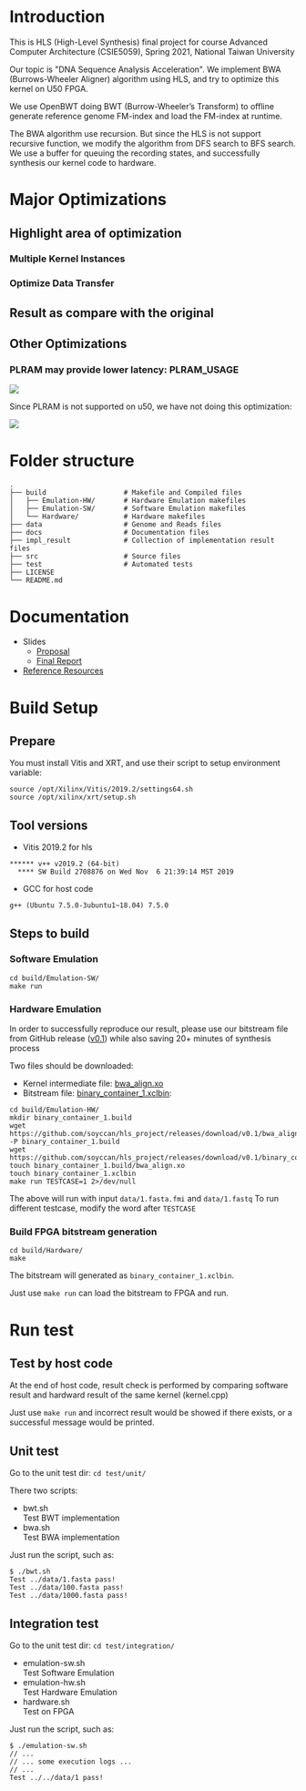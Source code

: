 # Introduction

This is HLS (High-Level Synthesis) final project for course Advanced Computer Architecture (CSIE5059), Spring 2021, National Taiwan University

Our topic is "DNA Sequence Analysis Acceleration".
We implement BWA (Burrows-Wheeler Aligner) algorithm using HLS, and try to optimize this kernel on U50 FPGA.

We use OpenBWT doing BWT (Burrow-Wheeler’s Transform) to offline generate reference genome FM-index and load the FM-index at runtime.

The BWA algorithm use recursion. But since the HLS is not support recursive function, we modify the algorithm from DFS search to BFS search. We use a buffer for queuing the recording states, and successfully synthesis our kernel code to hardware.

# Major Optimizations

## Highlight area of optimization

### Multiple Kernel Instances

### Optimize Data Transfer

## Result as compare with the original

## Other Optimizations

### PLRAM may provide lower latency: PLRAM_USAGE

![](https://i.imgur.com/Qvro2Yi.png)

Since PLRAM is not supported on u50, we have not doing this optimization:

![](https://i.imgur.com/JlrWxVm.png)

# Folder structure

```
.
├── build                   # Makefile and Compiled files
│   ├── Emulation-HW/       # Hardware Emulation makefiles
│   ├── Emulation-SW/       # Software Emulation makefiles
│   └── Hardware/           # Hardware makefiles
├── data                    # Genome and Reads files
├── docs                    # Documentation files
├── impl_result             # Collection of implementation result files
├── src                     # Source files
├── test                    # Automated tests
├── LICENSE
└── README.md
```

# Documentation

- Slides
  - [Proposal](https://docs.google.com/presentation/d/1PVWVsknsaioNPbYWh62bN30pQL_089gKeKPHn81Inqg/edit?usp=sharing)
  - [Final Report](https://docs.google.com/presentation/d/1CI_IRIDlEs1lFRY2dtP2rDVo_mjuy3RFSBR_ktLUV2k/edit?usp=sharing)
- [Reference Resources](docs/References.md)

# Build Setup

## Prepare

You must install Vitis and XRT, and use their script to setup environment variable:

```
source /opt/Xilinx/Vitis/2019.2/settings64.sh
source /opt/xilinx/xrt/setup.sh
```

## Tool versions

- Vitis 2019.2 for hls
```
****** v++ v2019.2 (64-bit)
  **** SW Build 2708876 on Wed Nov  6 21:39:14 MST 2019
```

- GCC for host code
```
g++ (Ubuntu 7.5.0-3ubuntu1~18.04) 7.5.0
```

## Steps to build

### Software Emulation

```
cd build/Emulation-SW/
make run
```

### Hardware Emulation

In order to successfully reproduce our result, please use our bitstream file
from GitHub release ([v0.1](https://github.com/soyccan/hls_project/releases/tag/v0.1))
while also saving 20+ minutes of synthesis process

Two files should be downloaded:
- Kernel intermediate file:
[bwa_align.xo](https://github.com/soyccan/hls_project/releases/download/v0.1/bwa_align.xo)
- Bitstream file:
[binary_container_1.xclbin](https://github.com/soyccan/hls_project/releases/download/v0.1/binary_container_1.xclbin):

```
cd build/Emulation-HW/
mkdir binary_container_1.build
wget https://github.com/soyccan/hls_project/releases/download/v0.1/bwa_align.xo -P binary_container_1.build
wget https://github.com/soyccan/hls_project/releases/download/v0.1/binary_container_1.xclbin
touch binary_container_1.build/bwa_align.xo
touch binary_container_1.xclbin
make run TESTCASE=1 2>/dev/null
```

The above will run with input `data/1.fasta.fmi` and `data/1.fastq`
To run different testcase, modify the word after `TESTCASE`

### Build FPGA bitstream generation

```
cd build/Hardware/
make
```

The bitstream will generated as `binary_container_1.xclbin`.

Just use `make run` can load the bitstream to FPGA and run.

# Run test

## Test by host code

At the end of host code, result check is performed by comparing software result and hardward result
of the same kernel (kernel.cpp)

Just use `make run` and incorrect result would be showed if there exists, or a successful message would 
be printed.

## Unit test

Go to the unit test dir: `cd test/unit/`

There two scripts:
- bwt.sh  
  Test BWT implementation
- bwa.sh  
  Test BWA implementation

Just run the script, such as:
```
$ ./bwt.sh
Test ../data/1.fasta pass!
Test ../data/100.fasta pass!
Test ../data/1000.fasta pass!
```

## Integration test

Go to the unit test dir: `cd test/integration/`

- emulation-sw.sh  
  Test Software Emulation
- emulation-hw.sh  
  Test Hardware Emulation
- hardware.sh  
  Test on FPGA

Just run the script, such as:
```
$ ./emulation-sw.sh
// ...
// ... some execution logs ...
// ...
Test ../../data/1 pass!
```
